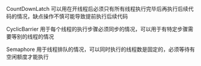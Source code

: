 CountDownLatch
可以用在开线程后必须只有所有线程执行完毕后再执行后续代码的情况，缺点操作不慎可能导致提前执行后续代码

CyclicBarrier
用于每个线程的执行步骤必须同步的情况，可以用于有特定步骤需要等别的线程的情况

Semaphore
用于线程排队的情况，可以同时执行的线程数是固定的，必须等待有空闲额度才能执行

